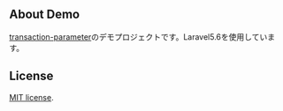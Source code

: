 ## About Demo

[transaction-parameter](https://github.com/shkfn/transaction-parameter)のデモプロジェクトです。Laravel5.6を使用しています。

## License

[MIT license](https://opensource.org/licenses/MIT).
